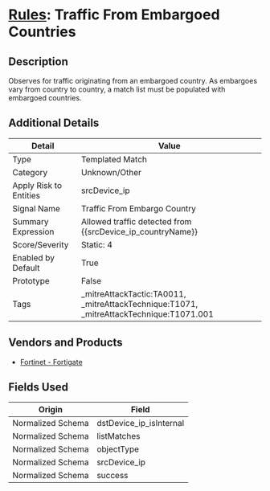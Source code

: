 # [Rules](README.md): Traffic From Embargoed Countries

## Description
Observes for traffic originating from an embargoed country. As embargoes vary from country to country, a match list must be populated with embargoed countries.

## Additional Details
|Detail|Value|
|----|----|
|Type|Templated Match|
|Category|Unknown/Other|
|Apply Risk to Entities|srcDevice_ip|
|Signal Name|Traffic From Embargo Country|
|Summary Expression|Allowed traffic detected from {{srcDevice_ip_countryName}}|
|Score/Severity|Static: 4|
|Enabled by Default|True|
|Prototype|False|
|Tags|_mitreAttackTactic:TA0011, _mitreAttackTechnique:T1071, _mitreAttackTechnique:T1071.001|
## Vendors and Products
- [Fortinet - Fortigate](../products/c57e2c85-4fc1-4fb7-8fa1-dbc5235231ad.md)


## Fields Used

|Origin|Field|
|----|----|
|Normalized Schema|dstDevice_ip_isInternal|
|Normalized Schema|listMatches|
|Normalized Schema|objectType|
|Normalized Schema|srcDevice_ip|
|Normalized Schema|success|


